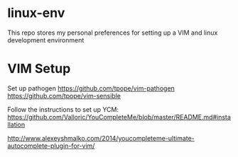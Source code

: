 # linux-env
This repo stores my personal preferences for setting up a VIM and linux development environment

# VIM Setup

Set up pathogen
https://github.com/tpope/vim-pathogen
https://github.com/tpope/vim-sensible

Follow the instructions to set up YCM:
https://github.com/Valloric/YouCompleteMe/blob/master/README.md#installation

http://www.alexeyshmalko.com/2014/youcompleteme-ultimate-autocomplete-plugin-for-vim/
